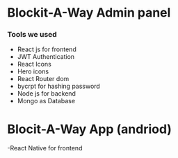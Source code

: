 # Blockit-A-Way Admin panel

### Tools we used

-  React js for frontend
-  JWT Authentication
-  React Icons
-  Hero icons
-  React Router dom
-  bycrpt for hashing password
-  Node js for backend
-  Mongo as Database


# Blocit-A-Way App (andriod)
-React Native for frontend
